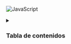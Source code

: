 ![JavaScript](https://github.com/user-attachments/assets/2ec030cc-8d43-4df2-aa76-14b4317d3617)

<details align="left">
  <summary>
    <h3>Tabla de contenidos</h3>
  </summary>

<ul>
  <li>
    <a href="#">Array</a>
    <ul>
      <li><a href="#">Descripción</a></li>
      <li><a href="#">Métodos</a></li>
    </ul>
  </li>
    <li>
    <a href="#">Objecto</a>
    <ul>
      <li><a href="#">Descripción</a></li>
      <li><a href="#">Métodos</a></li>
    </ul>
  </li>
</ul>
</details>
